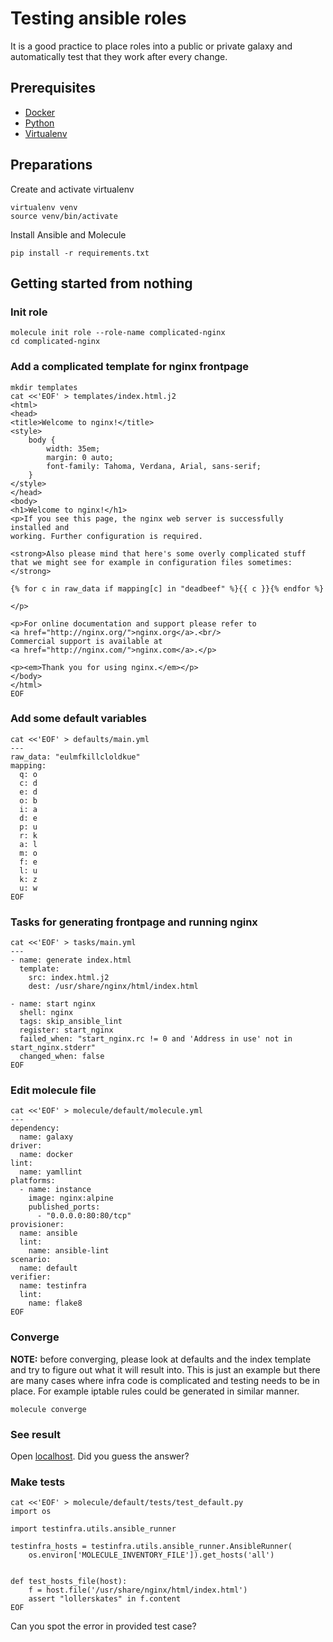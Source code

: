 # Testing ansible roles

It is a good practice to place roles into a public or private galaxy and automatically test that they work after every change.

## Prerequisites
- [Docker](https://www.docker.com/get-docker)
- [Python](https://www.python.org/downloads/)
- [Virtualenv](https://virtualenv.pypa.io/en/stable/installation/)

## Preparations
Create and activate virtualenv
```
virtualenv venv
source venv/bin/activate
```
Install Ansible and Molecule
```
pip install -r requirements.txt
```
## Getting started from nothing

### Init role
```
molecule init role --role-name complicated-nginx
cd complicated-nginx
```

### Add a complicated template for nginx frontpage
```
mkdir templates
cat <<'EOF' > templates/index.html.j2
<html>
<head>
<title>Welcome to nginx!</title>
<style>
    body {
        width: 35em;
        margin: 0 auto;
        font-family: Tahoma, Verdana, Arial, sans-serif;
    }
</style>
</head>
<body>
<h1>Welcome to nginx!</h1>
<p>If you see this page, the nginx web server is successfully installed and
working. Further configuration is required.

<strong>Also please mind that here's some overly complicated stuff that we might see for example in configuration files sometimes:</strong>

{% for c in raw_data if mapping[c] in "deadbeef" %}{{ c }}{% endfor %}

</p>

<p>For online documentation and support please refer to
<a href="http://nginx.org/">nginx.org</a>.<br/>
Commercial support is available at
<a href="http://nginx.com/">nginx.com</a>.</p>

<p><em>Thank you for using nginx.</em></p>
</body>
</html>
EOF
```

### Add some default variables
```
cat <<'EOF' > defaults/main.yml
---
raw_data: "eulmfkillcloldkue"
mapping:
  q: o
  c: d
  e: d
  o: b
  i: a
  d: e
  p: u
  r: k
  a: l
  m: o
  f: e
  l: u
  k: z
  u: w
EOF
```

### Tasks for generating frontpage and running nginx
```
cat <<'EOF' > tasks/main.yml
---
- name: generate index.html
  template:
    src: index.html.j2
    dest: /usr/share/nginx/html/index.html

- name: start nginx
  shell: nginx
  tags: skip_ansible_lint
  register: start_nginx
  failed_when: "start_nginx.rc != 0 and 'Address in use' not in start_nginx.stderr"
  changed_when: false
EOF
```

### Edit molecule file
```
cat <<'EOF' > molecule/default/molecule.yml
---
dependency:
  name: galaxy
driver:
  name: docker
lint:
  name: yamllint
platforms:
  - name: instance
    image: nginx:alpine
    published_ports:
      - "0.0.0.0:80:80/tcp"
provisioner:
  name: ansible
  lint:
    name: ansible-lint
scenario:
  name: default
verifier:
  name: testinfra
  lint:
    name: flake8
EOF
```

### Converge
**NOTE:** before converging, please look at defaults and the index template and try to figure out what it will result into. This is just an example but there are many cases where infra code is complicated and testing needs to be in place. For example iptable rules could be generated in similar manner.
```
molecule converge
```

### See result
Open [localhost](http://localhost). Did you guess the answer?

### Make tests
```
cat <<'EOF' > molecule/default/tests/test_default.py
import os

import testinfra.utils.ansible_runner

testinfra_hosts = testinfra.utils.ansible_runner.AnsibleRunner(
    os.environ['MOLECULE_INVENTORY_FILE']).get_hosts('all')


def test_hosts_file(host):
    f = host.file('/usr/share/nginx/html/index.html')
    assert "lollerskates" in f.content
EOF
```
Can you spot the error in provided test case?
